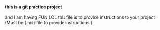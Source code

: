 #### this is a git practice project
and I am having FUN LOL 
this file is to provide instructions to your project 
(Must be (.md)   file to provide instructions )